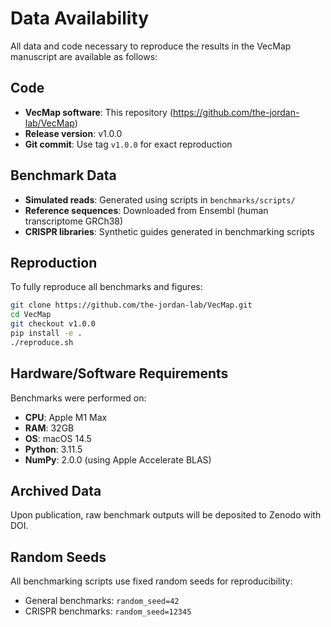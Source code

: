 # Data Availability

All data and code necessary to reproduce the results in the VecMap manuscript are available as follows:

## Code
- **VecMap software**: This repository (https://github.com/the-jordan-lab/VecMap)
- **Release version**: v1.0.0 
- **Git commit**: Use tag `v1.0.0` for exact reproduction

## Benchmark Data
- **Simulated reads**: Generated using scripts in `benchmarks/scripts/`
- **Reference sequences**: Downloaded from Ensembl (human transcriptome GRCh38)
- **CRISPR libraries**: Synthetic guides generated in benchmarking scripts

## Reproduction
To fully reproduce all benchmarks and figures:

```bash
git clone https://github.com/the-jordan-lab/VecMap.git
cd VecMap
git checkout v1.0.0
pip install -e .
./reproduce.sh
```

## Hardware/Software Requirements
Benchmarks were performed on:
- **CPU**: Apple M1 Max
- **RAM**: 32GB
- **OS**: macOS 14.5
- **Python**: 3.11.5
- **NumPy**: 2.0.0 (using Apple Accelerate BLAS)

## Archived Data
Upon publication, raw benchmark outputs will be deposited to Zenodo with DOI.

## Random Seeds
All benchmarking scripts use fixed random seeds for reproducibility:
- General benchmarks: `random_seed=42`
- CRISPR benchmarks: `random_seed=12345` 